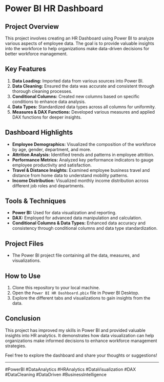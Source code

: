 # Power BI HR Dashboard

## Project Overview

This project involves creating an HR Dashboard using Power BI to analyze various aspects of employee data. The goal is to provide valuable insights into the workforce to help organizations make data-driven decisions for better workforce management.

## Key Features

1. **Data Loading:** Imported data from various sources into Power BI.
2. **Data Cleaning:** Ensured the data was accurate and consistent through thorough cleaning processes.
3. **Conditional Columns:** Created new columns based on specific conditions to enhance data analysis.
4. **Data Types:** Standardized data types across all columns for uniformity.
5. **Measures & DAX Functions:** Developed various measures and applied DAX functions for deeper insights.

## Dashboard Highlights

- **Employee Demographics:** Visualized the composition of the workforce by age, gender, department, and more.
- **Attrition Analysis:** Identified trends and patterns in employee attrition.
- **Performance Metrics:** Analyzed key performance indicators to gauge employee productivity and satisfaction.
- **Travel & Distance Insights:** Examined employee business travel and distance from home data to understand mobility patterns.
- **Income Distribution:** Visualized monthly income distribution across different job roles and departments.

## Tools & Techniques

- **Power BI:** Used for data visualization and reporting.
- **DAX:** Employed for advanced data manipulation and calculation.
- **Conditional Columns & Data Types:** Enhanced data accuracy and consistency through conditional columns and data type standardization.

## Project Files

- The Power BI project file containing all the data, measures, and visualizations.

## How to Use

1. Clone this repository to your local machine.
2. Open the `Power BI HR Dashboard.pbix` file in Power BI Desktop.
3. Explore the different tabs and visualizations to gain insights from the data.

## Conclusion

This project has improved my skills in Power BI and provided valuable insights into HR analytics. It demonstrates how data visualization can help organizations make informed decisions to enhance workforce management strategies.

Feel free to explore the dashboard and share your thoughts or suggestions!

---

#PowerBI #DataAnalytics #HRAnalytics #DataVisualization #DAX #DataCleaning #DataDriven #BusinessIntelligence
